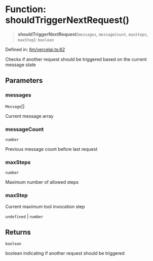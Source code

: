 # Function: shouldTriggerNextRequest()

> **shouldTriggerNextRequest**(`messages`, `messageCount`, `maxSteps`, `maxStep`): `boolean`

Defined in: [llm/vercelai.ts:62](https://github.com/GeoDaCenter/openassistant/blob/a5eebdb32e6bf1b6b4eedf634485568edcefaa57/packages/core/src/llm/vercelai.ts#L62)

Checks if another request should be triggered based on the current message state

## Parameters

### messages

`Message`[]

Current message array

### messageCount

`number`

Previous message count before last request

### maxSteps

`number`

Maximum number of allowed steps

### maxStep

Current maximum tool invocation step

`undefined` | `number`

## Returns

`boolean`

boolean indicating if another request should be triggered
